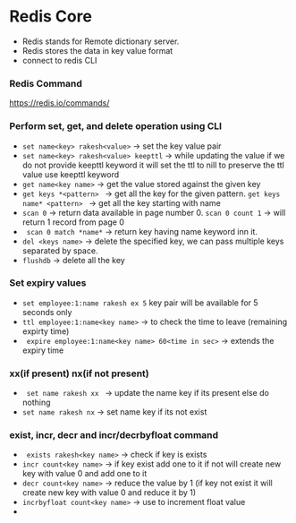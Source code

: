 # Redis Core
 - Redis stands for Remote dictionary server.
 - Redis stores the data in key value format
 - connect to redis CLI 
 ### Redis Command 
  https://redis.io/commands/
 
 ### Perform set, get, and delete operation using CLI
-  ``` set name<key> rakesh<value> ``` -> set the key value pair
-  ``` set name<key> rakesh<value> keepttl ``` -> while updating the value if we do not provide keepttl keyword it will set the ttl to nill to preserve the ttl               value use keepttl keyword
- ``` get name<key name> ``` -> get the value stored against the given key
- ``` get keys *<pattern>  ``` -> get all the key for the given pattern. ``` get keys name* <pattern>  ``` -> get all the key starting with name
- ``` scan 0 ``` -> return data available in page number 0. ``` scan 0 count 1 ``` -> will return 1 record from page 0
- ```  scan 0 match *name* ```  -> return key having name keyword inn it.
- ``` del <keys name> ``` -> delete the specified key, we can pass multiple keys separated by space.
- ``` flushdb ``` -> delete all the key
 ### Set expiry values
- ``` set employee:1:name rakesh ex 5 ``` key pair will be available for 5 seconds only
- ``` ttl employee:1:name<key name> ``` -> to check the time to leave (remaining expirty time)
- ```  expire employee:1:name<key name> 60<time in sec> ``` -> extends the expiry time

### xx(if present) nx(if not present)
 - ```  set name rakesh xx  ``` -> update the name key if its present else do nothing 
 - ``` set name rakesh nx ```   -> set name key if its not exist
### exist, incr, decr and incr/decrbyfloat command
 - ```  exists rakesh<key name> ``` -> check if key is exists
 -  ``` incr count<key name> ``` -> if key exist add one to it if not will create new key with value 0 and add one to it
 -  ``` decr count<key name> ``` -> reduce the value by 1 (if key not exist it will create new key with value 0 and reduce it by 1)
 -  ``` incrbyfloat count<key name> ``` -> use to increment float value
 -  
